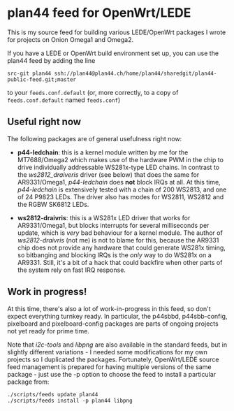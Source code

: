 # plan44 feed for OpenWrt/LEDE

This is my source feed for building various LEDE/OpenWrt packages I wrote for projects on Onion Omega1 and Omega2.

If you have a LEDE or OpenWrt build environment set up, you can use the plan44 feed by adding the line

    src-git plan44 ssh://plan44@plan44.ch/home/plan44/sharedgit/plan44-public-feed.git;master

to your `feeds.conf.default` (or, more correctly, to a copy of `feeds.conf.default` named `feeds.conf`)

## Useful right now

The following packages are of general usefulness right now:

- **p44-ledchain**: this is a kernel module written by me for the MT7688/Omega2 which makes use of the hardware PWM in the chip to drive individually addressable WS281x-type LED chains. In contrast to the *ws2812_draiveris* driver (see below) that does the same for AR9331/Omega1, *p44-ledchain* does **not** block IRQs at all. At this time, *p44-ledchain* is extensively tested with a chain of 200 WS2813, and one of 24 P9823 LEDs. The driver also has modes for WS2811, WS2812 and the RGBW SK6812 LEDs.

- **ws2812-draivris**: this is a WS281x LED driver that works for AR9331/Omega1, but blocks interrupts for several milliseconds per update, which is *very* bad behaviour for a kernel module. The author of *ws2812-draivris* (not me) is not to blame for this, because the AR9331 chip does not provide any hardware that could generate WS281x timing, so bitbanging and blocking IRQs is the *only* way to do WS281x on a AR9331. Still, it's a bit of a hack that could backfire when other parts of the system rely on fast IRQ response.


## Work in progress!

At this time, there's also a lot of work-in-progress in this feed, so don't expect everything turnkey ready. In particular, the p44sbbd, p44sbb-config, pixelboard and pixelboard-config packages are parts of ongoing projects not yet ready for prime time.

Note that *i2c-tools* and *libpng* are also available in the standard feeds, but in slightly different variations - I needed some modifications for my own projects so I duplicated the packages. Fortunately, OpenWrt/LEDE source feed management is prepared for having multiple versions of the same package - just use the -p option to choose the feed to install a particular package from:

    ./scripts/feeds update plan44
    ./scripts/feeds install -p plan44 libpng



